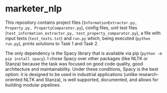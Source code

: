 # marketer_nlp


This repository contains project files (`InformationExtractor.py, Property.py, PropertyComparator.py`), config files, unit test files (`test_information_extractor.py, test_property_comparator.py`), a file with input texts (`test_texts.txt`) and `run.py` which, being executed (`python run.py`), prints solutions to Task 1 and Task 2.

The only dependency is the Spacy library that is available via pip (`python -m pip install spacy`).
I chose Spacy over other packages (like NLTK or Stanza) because the task was focused on good code quality, good architecture and maintainability. Under these conditions, Spacy is the best option: it is designed to be used in industrial applications (unlike research-oriented NLTK and Stanza), is well supported, documented, and allows for building modular pipelines. 
